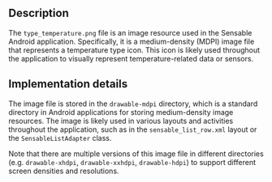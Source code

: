 ## Description

The `type_temperature.png` file is an image resource used in the Sensable Android application. Specifically, it is a medium-density (MDPI) image file that represents a temperature type icon. This icon is likely used throughout the application to visually represent temperature-related data or sensors.


## Implementation details

The image file is stored in the `drawable-mdpi` directory, which is a standard directory in Android applications for storing medium-density image resources. The image is likely used in various layouts and activities throughout the application, such as in the `sensable_list_row.xml` layout or the `SensableListAdapter` class.

Note that there are multiple versions of this image file in different directories (e.g. `drawable-xhdpi`, `drawable-xxhdpi`, `drawable-hdpi`) to support different screen densities and resolutions.

